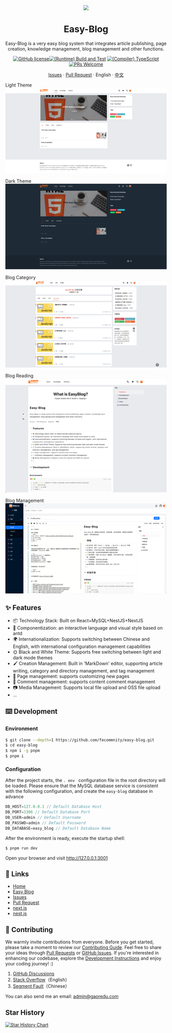 <div align="center"><a name="readme-top"></a>

<a href="https://gaoredu.com" title="高热度网"><img height="180" src="https://www.gaoredu.com/wp-content/uploads/2023/10/logo.png"></a>

<h1>Easy-Blog</h1>

Easy-Blog is a very easy blog system that integrates article publishing, page creation, knowledge management, blog management and other functions.

[![GitHub license](https://img.shields.io/badge/license-Apache-blue.svg)](https://github.com/fecommunity/easy-blog/blob/master/LICENSE)[![(Runtime) Build and Test](https://github.com/facebook/react/actions/workflows/runtime_build_and_test.yml/badge.svg)](https://github.com/fecommunity/easy-blog/blob/master/package.json) [![(Compiler) TypeScript](https://github.com/facebook/react/actions/workflows/compiler_typescript.yml/badge.svg?branch=main)](https://github.com/fecommunity/easy-blog/blob/master/client/tsconfig.json) [![PRs Welcome](https://img.shields.io/badge/PRs-welcome-brightgreen.svg)](https://github.com/fecommunity/easy-blog/pulls)

[Issues](https://github.com/fecommunity/easy-blog/issues) · [Pull Request](https://github.com/fecommunity/easy-blog/pulls) · English · [中文](./README-zh_CN.md)
</div>

Light Theme
[![Home-Light Theme](./public/en-home-light.png)](https://gaoredu.com)

Dark Theme
[![Home-Dark Theme](./public/en-home-dark.png)](https://gaoredu.com)

Blog Category
[![Blog Category](./public/category.png)](https://gaoredu.com)

Blog Reading
[![Blog Management](./public/en-reading.png)](https://gaoredu.com)

Blog Management
[![Blog Management](./public/admin.png)](https://gaoredu.com)

## ✨ Features

-  📦  Technology Stack: Built on React+MySQL+NestJS+NextJS
-  🌈  Componentization: an interactive language and visual style based on antd
-  🌍  Internationalization: Supports switching between Chinese and English, with international configuration management capabilities
-  🌞  Black and White Theme: Supports free switching between light and dark mode themes
-  🖌️  Creation Management: Built in 'MarkDown' editor, supporting article writing, category and directory management, and tag management
-  📃  Page management: supports customizing new pages
-  💬  Comment management: supports content comment management
-  📷 Media Management: Supports local file upload and OSS file upload
- ...

## ⌨️ Development

### Environment
```bash
$ git clone --depth=1 https://github.com/fecommnity/easy-blog.git
$ cd easy-blog
$ npm i -g pnpm
$ pnpm i
```

### Configuration

After the project starts, the `. env ` configuration file in the root directory will be loaded. Please ensure that the MySQL database service is consistent with the following configuration, and create the ` easy-blog ` database in advance

```js
DB_HOST=127.0.0.1 // Default Database Host
DB_PORT=3306 // Default Database Port
DB_USER=admin // Default Username
DB_PASSWD=admin // Default Password
DB_DATABASE=easy_blog // Default Database Name
```

After the environment is ready, execute the startup shell:

```bash
$ pnpm run dev
```

Open your browser and visit http://127.0.0.1:3001


## 🔗 Links

- [Home](https://github.com/fecommunity/easy-blog)
- [Easy Blog](https://gaoredu.com)
- [Issues](https://github.com/fecommunity/easy-blog/issues)
- [Pull Request](https://github.com/fecommunity/easy-blog/pulls) 
- [next.js](https://github.com/vercel/next.js)
- [nest.js](https://github.com/nestjs/nest)



## 👥 Contributing

We warmly invite contributions from everyone. Before you get started, please take a moment to review our [Contributing Guide](https://ant.design/docs/react/contributing). Feel free to share your ideas through [Pull Requests](https://github.com/ant-design/ant-design/pulls) or [GitHub Issues](https://github.com/ant-design/ant-design/issues). If you're interested in enhancing our codebase, explore the [Development Instructions](https://github.com/ant-design/ant-design/wiki/Development) and enjoy your coding journey! :)

1. [GitHub Discussions](https://github.com/ant-design/ant-design/discussions)
2. [Stack Overflow](http://stackoverflow.com/questions/tagged/antd)（English）
3. [Segment Fault](https://segmentfault.com/t/antd)（Chinese）


You can also send me an email: admin@gaoredu.com


## Star History

[![Star History Chart](https://api.star-history.com/svg?repos=fecommunity/easy-blog&type=Date)](https://star-history.com/#fecommunity/easy-blog&Date)